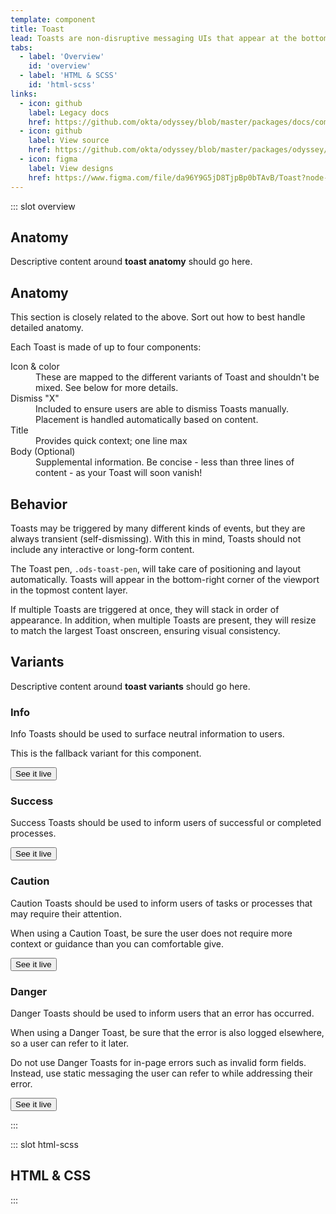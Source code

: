 ```yaml
---
template: component
title: Toast
lead: Toasts are non-disruptive messaging UIs that appear at the bottom right of the interface to provide quick, at-a-glance feedback on the outcome of an action.
tabs:
  - label: 'Overview'
    id: 'overview'
  - label: 'HTML & SCSS'
    id: 'html-scss'
links:
  - icon: github
    label: Legacy docs
    href: https://github.com/okta/odyssey/blob/master/packages/docs/components/toast.md
  - icon: github
    label: View source
    href: https://github.com/okta/odyssey/blob/master/packages/odyssey/src/scss/components/_toast.scss
  - icon: figma
    label: View designs
    href: https://www.figma.com/file/da96Y9G5jD8TjpBp0bTAvB/Toast?node-id=25%3A2
---
```


::: slot overview

## Anatomy

<Description>

<span class="is-fpo">Descriptive content around **toast anatomy** should go here.</span>

</Description>

<Anatomy img="/images/anatomy-toast.svg" />


<OdsToastPen ref="toastBox"/>


## <span class="is-fpo">Anatomy</span>

<Description class="is-fpo">

<span class="is-fpo is-fpo-negative">This section is closely related to the above. Sort out how to best handle detailed anatomy.</span>

Each Toast is made of up to four components:

<dl>
  <dt>Icon &amp; color</dt>
  <dd>These are mapped to the different variants of Toast and shouldn't be mixed. See below for more details.</dd>
  <dt>Dismiss "X"</dt>
  <dd>Included to ensure users are able to dismiss Toasts manually. Placement is handled automatically based on content.</dd>
  <dt>Title</dt>
  <dd>Provides quick context; one line max</dd>
  <dt>Body (Optional)</dt>
  <dd>Supplemental information. Be concise - less than three lines of content - as your Toast will soon vanish!</dd>
</dl>

</Description>

<Visual>
  <div class="ods-toast-pen is-sample-static">
    <OdsToast
      class="is-sample-animation-off"
      title="This is an info toast"
      body="This is the default variant. It provides the user with neutral information."
    />
  </div>
</Visual>

## Behavior

<Description>

Toasts may be triggered by many different kinds of events, but they are always transient (self-dismissing). With this in mind, Toasts should not include any interactive or long-form content.

The Toast pen, `.ods-toast-pen`, will take care of positioning and layout automatically. Toasts will appear in the bottom-right corner of the viewport in the topmost content layer. 

If multiple Toasts are triggered at once, they will stack in order of appearance. In addition, when multiple Toasts are present, they will resize to match the largest Toast onscreen, ensuring visual consistency.

</Description>

## Variants

<Description>

<span class="is-fpo">Descriptive content around **toast variants** should go here.</span>

</Description>

### Info

<Description>

Info Toasts should be used to surface neutral information to users. 

This is the fallback variant for this component.

<button class="ods-button is-ods-button-secondary" v-on:click="addToast('info')">See it live</button>

</Description>


<Visual>
  <div class="ods-toast-pen is-sample-static">
    <OdsToast
      class="is-sample-animation-off"
      title="This is an info toast"
    />
    <OdsToast
      class="is-sample-animation-off"
      title="This is an info toast"
      body="This is the default variant. It provides the user with neutral information."
    />
  </div>
</Visual>

### Success

<Description>

Success Toasts should be used to inform users of successful or completed processes.

<button class="ods-button is-ods-button-secondary" v-on:click="addToast('success')">See it live</button>

</Description>

<Visual>
  <div class="ods-toast-pen is-sample-static">
    <OdsToast
      class="is-sample-animation-off"
      variant="success"
      title="This is a success toast"
    />
    <OdsToast
      class="is-sample-animation-off"
      variant="success"
      title="This is a success toast"
      body="It informs the user of an async success state."
    />
  </div>
</Visual>

### Caution

<Description>

Caution Toasts should be used to inform users of tasks or processes that may require their attention.

When using a Caution Toast, be sure the user does not require more context or guidance than you can comfortable give.

<button class="ods-button is-ods-button-secondary" v-on:click="addToast('caution')">See it live</button>

</Description>

<Visual>
  <div class="ods-toast-pen is-sample-static">
    <OdsToast
      class="is-sample-animation-off"
      variant="caution"
      title="This is a caution toast"
    />
    <OdsToast
      class="is-sample-animation-off"
      variant="caution"
      title="This is a caution toast"
      body="It informs the user about a crucial decision-point."
    />
  </div>
</Visual>

### Danger

<Description>

Danger Toasts should be used to inform users that an error has occurred.

When using a Danger Toast, be sure that the error is also logged elsewhere, so a user can refer to it later.

Do not use Danger Toasts for in-page errors such as invalid form fields. Instead, use static messaging the user can refer to while addressing their error.

<button class="ods-button is-ods-button-secondary" v-on:click="addToast('danger')">See it live</button>

</Description>

<Visual>
  <div class="ods-toast-pen is-sample-static">
    <OdsToast
      class="is-sample-animation-off"
      variant="danger"
      title="This is a danger toast"
    />
    <OdsToast
      class="is-sample-animation-off"
      variant="danger"
      title="This is a danger toast"
      body="It warns the user about an async, or other error."
    />
  </div>
</Visual>

:::

::: slot html-scss
## HTML & CSS
:::

<script>
export default {
  data ()  {
    return { modalCount: 0 }
  },
  methods: {
    addToast(variant) {
      this.$refs.toastBox.addToast(variant)
    }
  }
}
</script>
